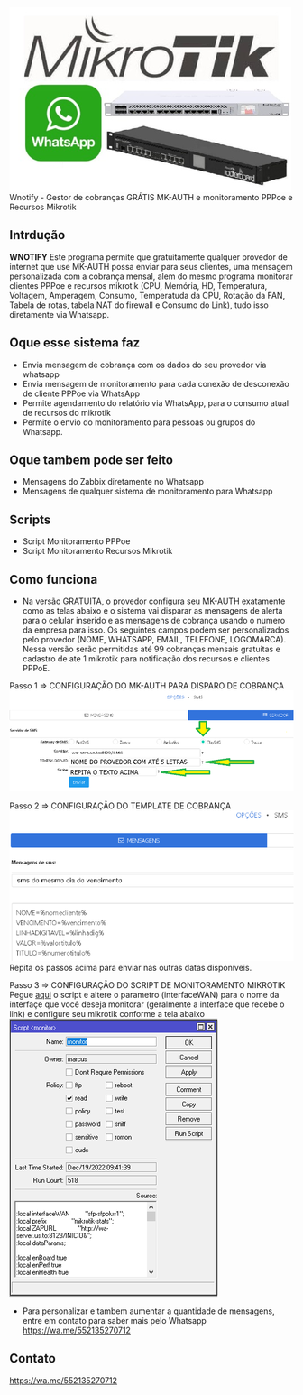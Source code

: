 
<img align=top src="https://github.com/malmeida76/wnotify/blob/main/whatsapp-mikrotik.jpg" alt="whatsapp mikrotik WNotify">
Wnotify - Gestor de cobranças GRÁTIS MK-AUTH e monitoramento PPPoe e Recursos Mikrotik


## Intrdução


**WNOTIFY** Este programa permite que gratuitamente qualquer provedor de internet que use MK-AUTH possa enviar para seus clientes, uma mensagem personalizada com a cobrança mensal, alem do mesmo programa monitorar clientes PPPoe e recursos mikrotik (CPU, Memória, HD, Temperatura, Voltagem, Amperagem, Consumo, Temperatuda da CPU, Rotação da FAN, Tabela de rotas, tabela NAT do firewall e Consumo do Link), tudo isso diretamente via Whatsapp.

## Oque esse sistema faz

- Envia mensagem de cobrança com os dados do seu provedor via whatsapp
- Envia mensagem de monitoramento para cada conexão de desconexão de cliente PPPoe via WhatsApp
- Permite agendamento do relatório via WhatsApp, para o consumo atual de recursos do mikrotik
- Permite o envio do monitoramento para pessoas ou grupos do Whatsapp.

## Oque tambem pode ser feito
- Mensagens do Zabbix diretamente no Whatsapp
- Mensagens de qualquer sistema de monitoramento para Whatsapp

## Scripts
- Script Monitoramento PPPoe
- Script Monitoramento Recursos Mikrotik

## Como funciona
- Na versão GRATUITA, o provedor configura seu MK-AUTH exatamente como as telas abaixo e o sistema vai disparar as mensagens de alerta para o celular inserido e as mensagens de cobrança usando o numero da empresa para isso. Os seguintes campos podem ser personalizados pelo provedor (NOME, WHATSAPP, EMAIL, TELEFONE, LOGOMARCA). Nessa versão serão permitidas até 99 cobranças mensais gratuitas e cadastro de ate 1 mikrotik para notificação dos recursos e clientes PPPoE.

Passo 1 => CONFIGURAÇÃO DO MK-AUTH PARA DISPARO DE COBRANÇA
<img src="https://github.com/malmeida76/wnotify/blob/main/config%20mk-auth.png" alt="config mk-auth wnotify cobrança">

Passo 2 => CONFIGURAÇÃO DO TEMPLATE DE COBRANÇA<br>
<img src="https://github.com/malmeida76/wnotify/blob/main/CONFIG%20MK-AUTH%202.PNG" alt="config mk-auth wnotify template"><br>
Repita os passos acima para enviar nas outras datas disponíveis.

Passo 3 => CONFIGURAÇÃO DO SCRIPT DE MONITORAMENTO MIKROTIK<br>
Pegue <a href="https://raw.githubusercontent.com/malmeida76/wnotify/main/monitor">aqui</a> o script e altere o parametro (interfaceWAN) para o nome da interfaçe que você deseja monitorar (geralmente a interface que recebe o link) e configure seu mikrotik conforme a tela abaixo<br>
<img src="https://github.com/malmeida76/wnotify/blob/main/script-monitor.png" alt="config mikrotik recursos wnotify">



- Para personalizar e tambem aumentar a quantidade de mensagens, entre em contato para saber mais pelo Whatsapp https://wa.me/552135270712

## Contato
https://wa.me/552135270712
